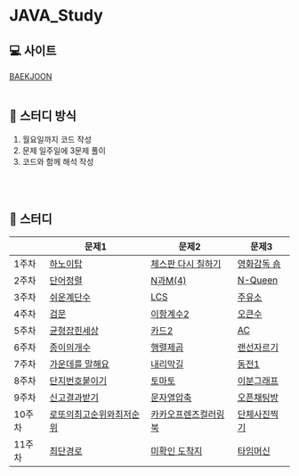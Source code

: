 # JAVA_Study

## 💻 사이트
[BAEKJOON](https://www.acmicpc.net/step)
</br>
</br>
## 📑 스터디 방식
1. 월요일까지 코드 작성
2. 문제 일주일에 3문제 풀이
3. 코드와 함께 해석 작성
</br>
</br>

## 📆 스터디

||문제1|문제2|문제3|
|------|---|---|---|
|1주차|[하노이탑](https://www.acmicpc.net/problem/11729)|[체스판 다시 칠하기](https://www.acmicpc.net/problem/1018)|[영화감독 숌](https://www.acmicpc.net/problem/1436)|
|2주차|[단어정렬](https://www.acmicpc.net/problem/1181)|[N과M(4)](https://www.acmicpc.net/problem/15652)|[N-Queen](https://www.acmicpc.net/problem/9663)|
|3주차|[쉬운계단수](https://www.acmicpc.net/problem/10844)|[LCS](https://www.acmicpc.net/problem/9251)|[주유소](https://www.acmicpc.net/problem/13305)
|4주차|[검문](https://www.acmicpc.net/problem/2981)|[이항계수2](https://www.acmicpc.net/problem/11051)|[오큰수](https://www.acmicpc.net/problem/17298)
|5주차|[균형잡힌세상](https://www.acmicpc.net/problem/4949)|[카드2](https://www.acmicpc.net/problem/2164)|[AC](https://www.acmicpc.net/problem/5430)
|6주차|[종이의개수](https://www.acmicpc.net/problem/1780)|[행렬제곱](https://www.acmicpc.net/problem/10830)|[랜선자르기](https://www.acmicpc.net/problem/1654)
|7주차|[가운데를 말해요](https://www.acmicpc.net/problem/1655)|[내리막길](https://www.acmicpc.net/problem/1520)|[동전1](https://www.acmicpc.net/problem/2293)
|8주차|[단지번호붙이기](https://www.acmicpc.net/problem/2667)|[토마토](https://www.acmicpc.net/problem/7576)|[이분그래프](https://www.acmicpc.net/problem/1707)
|9주차|[신고결과받기](https://programmers.co.kr/learn/courses/30/lessons/92334)|[문자열압축](https://programmers.co.kr/learn/courses/30/lessons/60057)|[오픈채팅방](https://programmers.co.kr/learn/courses/30/lessons/42888)
|10주차|[로또의최고순위와최저순위](https://programmers.co.kr/learn/courses/30/lessons/77484)|[카카오프렌즈컬러링북](https://programmers.co.kr/learn/courses/30/lessons/1829)|[단체사진찍기](https://programmers.co.kr/learn/courses/30/lessons/1835)
|11주차|[최단경로](https://www.acmicpc.net/problem/1753)|[미확인 도착지](https://www.acmicpc.net/problem/9370)|[타임머신](https://www.acmicpc.net/problem/11657)
